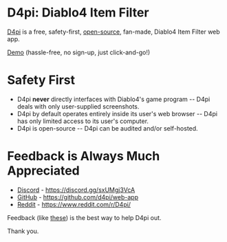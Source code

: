 # D4pi: Diablo4 Item Filter

[D4pi](https://d4pi.com/) is a free, safety-first,
[open-source](https://github.com/d4pi/web-app), fan-made, Diablo4 Item
Filter web app.

[Demo](https://d4pi.com/) (hassle-free, no sign-up, just click-and-go!)

# Safety First

* D4pi **never** directly interfaces with Diablo4's game program -- D4pi
  deals with only user-supplied screenshots.
* D4pi by default operates entirely inside its user's web browser --
  D4pi has only limited access to its user's computer.
* D4pi is open-source -- D4pi can be audited and/or self-hosted.

# Feedback is Always Much Appreciated

* [Discord](https://discord.gg/sxUMgj3VcA) -
  https://discord.gg/sxUMgj3VcA
* [GitHub](https://github.com/d4pi/web-app) -
  https://github.com/d4pi/web-app
* [Reddit](https://www.reddit.com/r/D4pi/) -
  https://www.reddit.com/r/D4pi/

Feedback (like
[these](https://www.reddit.com/r/diablo4/comments/19cxffr/i_made_an_opensource_item_filter_web_app/))
is the best way to help D4pi out.

Thank you.
